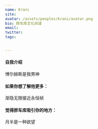 ```yaml
---
name: Krani
site: 
avatar: /assets/peoples/krani/avatar.png
bio: 胖车库文化间谍
email: 
twitter:
tags:
 

---
```

#### 自我介绍
博尔赫斯是我男神


#### 如果你想了解他更多：

渐隐无限接近永恒帧

#### 觉得胖车库吸引你的地方：
 月半是一种欲望